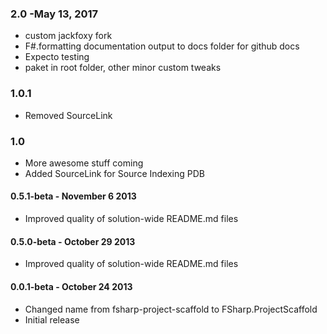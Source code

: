 ### 2.0 -May 13, 2017
* custom jackfoxy fork
* F#.formatting documentation output to docs folder for github docs
* Expecto testing
* paket in root folder, other minor custom tweaks

### 1.0.1
* Removed SourceLink

### 1.0 
* More awesome stuff coming
* Added SourceLink for Source Indexing PDB

#### 0.5.1-beta - November 6 2013
* Improved quality of solution-wide README.md files
 
#### 0.5.0-beta - October 29 2013
* Improved quality of solution-wide README.md files

#### 0.0.1-beta - October 24 2013
* Changed name from fsharp-project-scaffold to FSharp.ProjectScaffold
* Initial release
